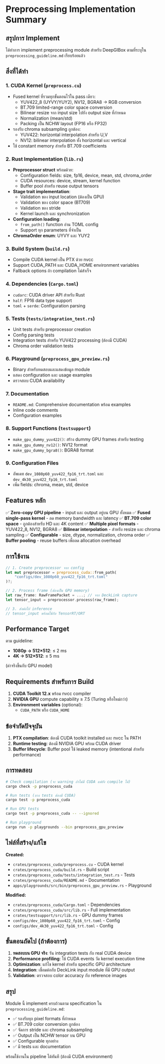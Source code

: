 # Preprocessing Implementation Summary

## สรุปการ Implement

ได้ทำการ implement preprocessing module สำหรับ DeepGIBox ตามที่ระบุใน `preprocessing_guideline.md` เรียบร้อยแล้ว

## สิ่งที่ได้ทำ

### 1. CUDA Kernel (`preprocess.cu`)
- Fused kernel ที่รวมทุกขั้นตอนไว้ใน pass เดียว:
  - YUV422_8 (UYVY/YUY2), NV12, BGRA8 → RGB conversion
  - BT.709 limited-range color space conversion
  - Bilinear resize จาก input size ไปยัง output size ที่กำหนด
  - Normalization (mean/std)
  - Packing เป็น NCHW layout (FP16 หรือ FP32)
- รองรับ chroma subsampling ถูกต้อง:
  - YUV422: horizontal interpolation สำหรับ U,V
  - NV12: bilinear interpolation ทั้ง horizontal และ vertical
- ใช้ constant memory สำหรับ BT.709 coefficients

### 2. Rust Implementation (`lib.rs`)
- **Preprocessor struct** พร้อมด้วย:
  - Configuration fields: size, fp16, device, mean, std, chroma_order
  - CUDA resources: device, stream, kernel function
  - Buffer pool สำหรับ reuse output tensors
- **Stage trait implementation**:
  - Validation ของ input location (ต้องเป็น GPU)
  - Validation ของ color space (BT709)
  - Validation ของ stride
  - Kernel launch และ synchronization
- **Configuration loading**:
  - `from_path()` function อ่าน TOML config
  - Support ทุก parameters ที่จำเป็น
- **ChromaOrder enum**: UYVY และ YUY2

### 3. Build System (`build.rs`)
- Compile CUDA kernel เป็น PTX ด้วย nvcc
- Support CUDA_PATH และ CUDA_HOME environment variables
- Fallback options ถ้า compilation ไม่สำเร็จ

### 4. Dependencies (`Cargo.toml`)
- `cudarc`: CUDA driver API สำหรับ Rust
- `half`: FP16 data type support
- `toml` + `serde`: Configuration parsing

### 5. Tests (`tests/integration_test.rs`)
- Unit tests สำหรับ preprocessor creation
- Config parsing tests
- Integration tests สำหรับ YUV422 processing (ต้องมี CUDA)
- Chroma order validation tests

### 6. Playground (`preprocess_gpu_preview.rs`)
- Binary สำหรับทดสอบและแสดงข้อมูล module
- แสดง configuration และ usage examples
- ตรวจสอบ CUDA availability

### 7. Documentation
- `README.md`: Comprehensive documentation พร้อม examples
- Inline code comments
- Configuration examples

### 8. Support Functions (`testsupport`)
- `make_gpu_dummy_yuv422()`: สร้าง dummy GPU frames สำหรับ testing
- `make_gpu_dummy_nv12()`: NV12 format
- `make_gpu_dummy_bgra8()`: BGRA8 format

### 9. Configuration Files
- อัพเดท `dev_1080p60_yuv422_fp16_trt.toml` และ `dev_4k30_yuv422_fp16_trt.toml`
- เพิ่ม fields: chroma, mean, std, device

## Features หลัก

✅ **Zero-copy GPU pipeline** - input และ output อยู่บน GPU ทั้งหมด
✅ **Fused single-pass kernel** - ลด memory bandwidth และ latency
✅ **BT.709 color space** - ถูกต้องสำหรับ HD และ 4K content
✅ **Multiple pixel formats** - YUV422_8, NV12, BGRA8
✅ **Bilinear interpolation** - สำหรับ resize และ chroma sampling
✅ **Configurable** - size, dtype, normalization, chroma order
✅ **Buffer pooling** - reuse buffers เพื่อลด allocation overhead

## การใช้งาน

```rust
// 1. Create preprocessor จาก config
let mut preprocessor = preprocess_cuda::from_path(
    "configs/dev_1080p60_yuv422_fp16_trt.toml"
)?;

// 2. Process frame (ต้องเป็น GPU memory)
let raw_frame: RawFramePacket = ...; // จาก DeckLink capture
let tensor_input = preprocessor.process(raw_frame);

// 3. ส่งต่อไป inference
// tensor_input พร้อมใช้กับ TensorRT/ORT
```

## Performance Target

ตาม guideline:
- **1080p → 512×512**: ≤ 2 ms
- **4K → 512×512**: ≤ 5 ms

(ค่าจริงขึ้นกับ GPU model)

## Requirements สำหรับการ Build

1. **CUDA Toolkit 12.x** พร้อม nvcc compiler
2. **NVIDIA GPU** compute capability ≥ 7.5 (Turing หรือใหม่กว่า)
3. **Environment variables** (optional):
   - `CUDA_PATH` หรือ `CUDA_HOME`

## ข้อจำกัดปัจจุบัน

1. **PTX compilation**: ต้องมี CUDA toolkit installed และ nvcc ใน PATH
2. **Runtime testing**: ต้องมี NVIDIA GPU พร้อม CUDA driver
3. **Buffer lifecycle**: Buffer pool ใช้ leaked memory (intentional สำหรับ performance)

## การทดสอบ

```bash
# Check compilation (จะ warning ถ้าไม่มี CUDA แต่ยัง compile ได้)
cargo check -p preprocess_cuda

# Run tests (บาง tests ต้องมี CUDA)
cargo test -p preprocess_cuda

# Run GPU tests
cargo test -p preprocess_cuda -- --ignored

# Run playground
cargo run -p playgrounds --bin preprocess_gpu_preview
```

## ไฟล์ที่สร้าง/แก้ไข

**Created:**
- `crates/preprocess_cuda/preprocess.cu` - CUDA kernel
- `crates/preprocess_cuda/build.rs` - Build script
- `crates/preprocess_cuda/tests/integration_test.rs` - Tests
- `crates/preprocess_cuda/README.md` - Documentation
- `apps/playgrounds/src/bin/preprocess_gpu_preview.rs` - Playground

**Modified:**
- `crates/preprocess_cuda/Cargo.toml` - Dependencies
- `crates/preprocess_cuda/src/lib.rs` - Full implementation
- `crates/testsupport/src/lib.rs` - GPU dummy frames
- `configs/dev_1080p60_yuv422_fp16_trt.toml` - Config
- `configs/dev_4k30_yuv422_fp16_trt.toml` - Config

## ขั้นตอนถัดไป (ถ้าต้องการ)

1. **ทดสอบบน GPU จริง**: รัน integration tests กับ real CUDA device
2. **Performance profiling**: ใช้ CUDA events วัด kernel execution time
3. **Optimization**: แก้ไข kernel สำหรับ specific GPU architecture
4. **Integration**: เชื่อมต่อกับ DeckLink input module ที่มี GPU output
5. **Validation**: ตรวจสอบ color accuracy กับ reference images

## สรุป

Module นี้ implement ครบถ้วนตาม specification ใน `preprocessing_guideline.md`:
- ✅ รองรับทุก pixel formats ที่กำหนด
- ✅ BT.709 color conversion ถูกต้อง
- ✅ จัดการ stride และ chroma subsampling
- ✅ Output เป็น NCHW tensor บน GPU
- ✅ Configurable ทุกอย่าง
- ✅ มี tests และ documentation

พร้อมใช้งานใน pipeline ได้ทันที (ต้องมี CUDA environment)
